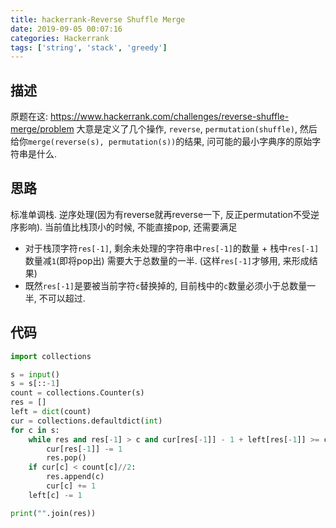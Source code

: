```yaml
---
title: hackerrank-Reverse Shuffle Merge
date: 2019-09-05 00:07:16
categories: Hackerrank
tags: ['string', 'stack', 'greedy']
---
```


## 描述
原题在这: https://www.hackerrank.com/challenges/reverse-shuffle-merge/problem
大意是定义了几个操作, `reverse`, `permutation(shuffle)`, 然后给你`merge(reverse(s), permutation(s))`的结果, 问可能的最小字典序的原始字符串是什么.

## 思路
标准单调栈. 逆序处理(因为有reverse就再reverse一下, 反正permutation不受逆序影响). 当前值比栈顶小的时候, 不能直接pop, 还需要满足
- 对于栈顶字符`res[-1]`, 剩余未处理的字符串中`res[-1]`的数量 + 栈中`res[-1]`数量减`1`(即将pop出) 需要大于总数量的一半. (这样`res[-1]`才够用, 来形成结果)
- 既然`res[-1]`是要被当前字符`c`替换掉的, 目前栈中的`c`数量必须小于总数量一半, 不可以超过.

## 代码
```python
import collections

s = input()
s = s[::-1]
count = collections.Counter(s)
res = []
left = dict(count)
cur = collections.defaultdict(int)
for c in s:
    while res and res[-1] > c and cur[res[-1]] - 1 + left[res[-1]] >= count[res[-1]]//2 and cur[c] < count[c]//2:
        cur[res[-1]] -= 1
        res.pop()
    if cur[c] < count[c]//2:
        res.append(c)
        cur[c] += 1
    left[c] -= 1

print("".join(res))
```